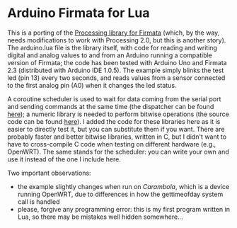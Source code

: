 Arduino Firmata for Lua
==========================

This is a porting of the [Processing library for Firmata](http://playground.arduino.cc/Interfacing/Processing) (which, by the way, needs modifications to work with Processing 2.0, but this is another story).
The arduino.lua file is the library itself, with code for reading and writing digital and analog values to and from an Arduino running a compatible version of Firmata; the code has been tested with Arduino Uno and Firmata 2.3 (distributed with Arduino IDE 1.0.5). The example simply blinks the test led (pin 13) every two seconds, and reads values from a sensor connected to the first analog pin (A0) when it changes the led status.

A coroutine scheduler is used to wait for data coming from the serial port and sending commands at the same time (the dispatcher can be found [here](http://williamaadams.wordpress.com/2013/01/30/lua-coroutines-getting-started/)); a numeric library is needed to perform bitwise operations (the source code can be found [here](https://github.com/davidm/lua-bit-numberlua/)). I added the code for these libraries here as it is easier to directly test it, but you can substitute them if you want. There are probably faster and better bitwise libraries, written in C, but I didn't want to have to cross-compile C code when testing on different hardware (e.g., OpenWRT). The same stands for the scheduler: you can write your own and use it instead of the one I include here.

Two important observations:
* the example slightly changes when run on *Carambola*, which is a  device running OpenWRT, due to differences in how the gettimeofday system call is handled
* please, forgive any programming error: this is my first program written in Lua, so there may be mistakes well hidden somewhere...
